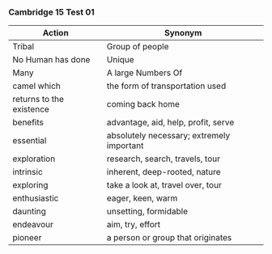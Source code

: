 ### Cambridge 15 Test 01

| **Action**   | **Synonym**      |
|--------------|------------------|
|   Tribal     | Group of people |
| No Human has done   |  Unique |
| Many   |  A large Numbers Of |
| camel which   |  the form of transportation used |
| returns to the existence   |  coming back home |
| benefits   |  advantage, aid, help, profit, serve |
| essential   |  absolutely necessary; extremely important  |
| exploration   |  research, search, travels, tour  |
| intrinsic   |  inherent, deep-rooted, nature  |
| exploring   |  take a look at, travel over, tour  |
| enthusiastic   |  eager, keen, warm  |
| daunting   |  unsetting, formidable  |
| endeavour   |  aim, try, effort  |
| pioneer   |  a person or group that originates  |
